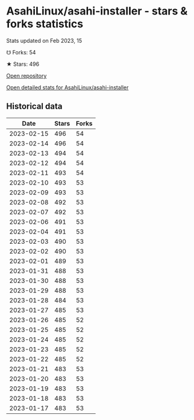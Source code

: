 # AsahiLinux/asahi-installer - stars & forks statistics

Stats updated on Feb 2023, 15

☋ Forks: 54

★ Stars: 496

[Open repository](https://github.com/AsahiLinux/asahi-installer)

[Open detailed stats for AsahiLinux/asahi-installer](https://reviewgithub.com/rep/AsahiLinux/asahi-installer)

## Historical data
| Date | Stars | Forks |
|------|-------|-------|
| 2023-02-15 | 496 | 54 | 
| 2023-02-14 | 496 | 54 | 
| 2023-02-13 | 494 | 54 | 
| 2023-02-12 | 494 | 54 | 
| 2023-02-11 | 493 | 54 | 
| 2023-02-10 | 493 | 53 | 
| 2023-02-09 | 493 | 53 | 
| 2023-02-08 | 492 | 53 | 
| 2023-02-07 | 492 | 53 | 
| 2023-02-06 | 491 | 53 | 
| 2023-02-04 | 491 | 53 | 
| 2023-02-03 | 490 | 53 | 
| 2023-02-02 | 490 | 53 | 
| 2023-02-01 | 489 | 53 | 
| 2023-01-31 | 488 | 53 | 
| 2023-01-30 | 488 | 53 | 
| 2023-01-29 | 488 | 53 | 
| 2023-01-28 | 484 | 53 | 
| 2023-01-27 | 485 | 53 | 
| 2023-01-26 | 485 | 52 | 
| 2023-01-25 | 485 | 52 | 
| 2023-01-24 | 485 | 52 | 
| 2023-01-23 | 485 | 52 | 
| 2023-01-22 | 485 | 52 | 
| 2023-01-21 | 483 | 53 | 
| 2023-01-20 | 483 | 53 | 
| 2023-01-19 | 483 | 53 | 
| 2023-01-18 | 483 | 53 | 
| 2023-01-17 | 483 | 53 | 

